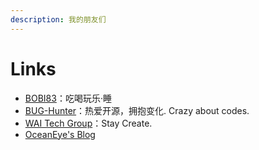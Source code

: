 ```yaml
---
description: 我的朋友们
---
```


# Links

* [BOBI83](https://bobi.site/)：吃喝玩乐·睡
* [BUG-Hunter](https://bug-hunter.baklib.com/)：热爱开源，拥抱变化. Crazy about codes.
* [WAI Tech Group](http://waitech.top)：Stay Create.
* [OceanEye's Blog](http://blog.oceaneye.moe/)



